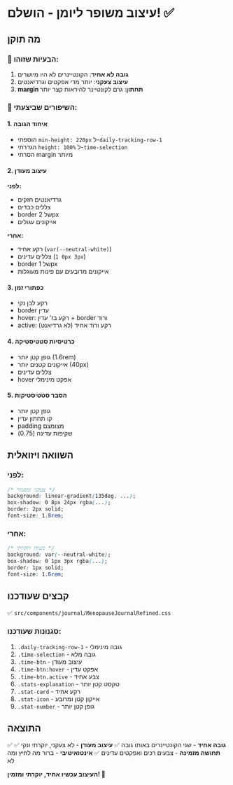 # עיצוב משופר ליומן - הושלם! ✅

## מה תוקן

### 🎯 הבעיות שזוהו:
1. **גובה לא אחיד**: הקונטיינרים לא היו מיושרים
2. **עיצוב צעקני**: יותר מדי אפקטים וגרדיאנטים
3. **margin תחתון**: גרם לקונטיינר להיראות קצר יותר

### 🔧 השיפורים שביצעתי:

#### 1. **איחוד הגובה**
- הוספתי `min-height: 220px` ל-`daily-tracking-row-1`
- הגדרתי `height: 100%` ל-`time-selection`
- הסרתי margin מיותר

#### 2. **עיצוב מעודן**
**לפני:**
- גרדיאנטים חזקים
- צללים כבדים
- border של 2px
- אייקונים עגולים

**אחרי:**
- רקע אחיד (`var(--neutral-white)`)
- צללים עדינים (`0 1px 3px`)
- border של 1px
- אייקונים מרובעים עם פינות מעוגלות

#### 3. **כפתורי זמן**
- רקע לבן נקי
- border עדין
- hover: רקע בז' עדין + border ורוד
- active: רקע ורוד אחיד (לא גרדיאנט)

#### 4. **כרטיסיות סטטיסטיקה**
- גופן קטן יותר (1.6rem)
- אייקונים קטנים יותר (40px)
- צללים עדינים
- hover אפקט מינימלי

#### 5. **הסבר סטטיסטיקות**
- גופן קטן יותר
- קו תחתון עדין
- padding מצומצם
- שקיפות עדינה (0.75)

## השוואה ויזואלית

### לפני:
```css
/* צעקני ומסנוור */
background: linear-gradient(135deg, ...);
box-shadow: 0 8px 24px rgba(...);
border: 2px solid;
font-size: 1.8rem;
```

### אחרי:
```css
/* מעודן ויוקרתי */
background: var(--neutral-white);
box-shadow: 0 1px 3px rgba(...);
border: 1px solid;
font-size: 1.6rem;
```

## קבצים שעודכנו

✅ `src/components/journal/MenopauseJournalRefined.css`

### סגנונות שעודכנו:
1. `.daily-tracking-row-1` - גובה מינימלי
2. `.time-selection` - גובה מלא
3. `.time-btn` - עיצוב מעודן
4. `.time-btn:hover` - אפקט עדין
5. `.time-btn.active` - צבע אחיד
6. `.stats-explanation` - טקסט קטן יותר
7. `.stat-card` - רקע אחיד
8. `.stat-icon` - אייקון קטן ומרובע
9. `.stat-number` - גופן קטן יותר

## התוצאה

✅ **גובה אחיד** - שני הקונטיינרים באותו גובה
✅ **עיצוב מעודן** - לא צעקני, יוקרתי ונקי
✅ **תחושה מזמינה** - צבעים רכים ואפקטים עדינים
✅ **אינטואיטיבי** - ברור מה לחיץ ומה לא

**העיצוב עכשיו אחיד, יוקרתי ומזמין! 🎉**
